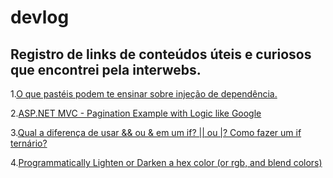 # devlog

## Registro de links de conteúdos úteis e curiosos que encontrei pela interwebs.

1.[O que pastéis podem te ensinar sobre injeção de dependência.](http://balivo.com.br/post/o-que-pasteis-podem-te-ensinar-sobre-injecao-de-dependencia)

2.[ASP.NET MVC - Pagination Example with Logic like Google](http://www.swift.homolog.adttemp.com.br/ondecomprar-vans.aspx)

3.[Qual a diferença de usar && ou & em um if? || ou |? Como fazer um if ternário?](http://gabsferreira.com/operador-curto-circuito-e-if-ternario/)

4.[Programmatically Lighten or Darken a hex color (or rgb, and blend colors)](http://stackoverflow.com/questions/5560248/programmatically-lighten-or-darken-a-hex-color-or-rgb-and-blend-colors/13542669#13542669)